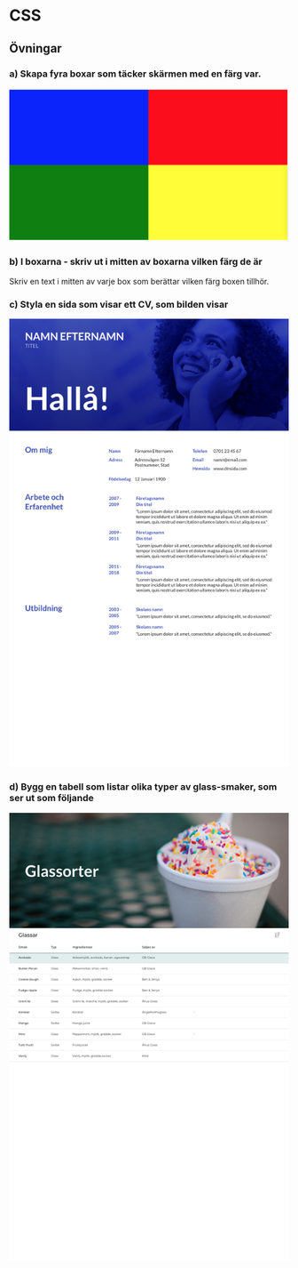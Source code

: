 # CSS

## Övningar

###  a) Skapa fyra boxar som täcker skärmen med en färg var.

![1a](images/boxar.png)

###  b) I boxarna - skriv ut i mitten av boxarna vilken färg de är

Skriv en text i mitten av varje box som berättar vilken färg boxen tillhör.

###  c) Styla en sida som visar ett CV, som bilden visar

![1a](images/cv_index_1280.png)

###  d) Bygg en tabell som listar olika typer av glass-smaker, som ser ut som följande

![1a](images/glass_datatable_1280.png)

